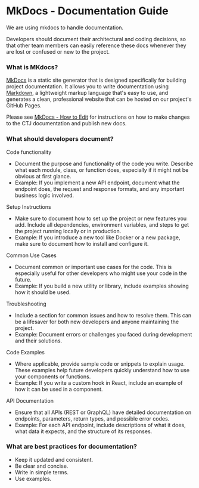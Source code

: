 # MkDocs - Documentation Guide

We are using mkdocs to handle documentation.

Developers should document their architectural and coding decisions, so that other team members can easily reference these docs whenever they are lost or confused or new to the project.

### What is MKdocs?

[MkDocs](https://www.mkdocs.org/) is a static site generator that is designed specifically for building project documentation. It allows you to write documentation using [Markdown](https://www.markdownguide.org/), a lightweight markup language that's easy to use, and generates a clean, professional website that can be hosted on our project's GitHub Pages.

Please see [MkDocs - How to Edit](mkdocs-edit-instructions.md) for instructions on how to make changes to the CTJ documentation and publish new docs.

### What should developers document?

Code functionality

- Document the purpose and functionality of the code you write. Describe what each module, class, or function does, especially if it might not be obvious at first glance.
- Example: If you implement a new API endpoint, document what the endpoint does, the request and response formats, and any important business logic involved.

Setup Instructions

- Make sure to document how to set up the project or new features you add. Include all dependencies, environment variables, and steps to get the project running locally or in production.
- Example: If you introduce a new tool like Docker or a new package, make sure to document how to install and configure it.

Common Use Cases

- Document common or important use cases for the code. This is especially useful for other developers who might use your code in the future.
- Example: If you build a new utility or library, include examples showing how it should be used.

Troubleshooting

- Include a section for common issues and how to resolve them. This can be a lifesaver for both new developers and anyone maintaining the project.
- Example: Document errors or challenges you faced during development and their solutions.

Code Examples

- Where applicable, provide sample code or snippets to explain usage. These examples help future developers quickly understand how to use your components or functions.
- Example: If you write a custom hook in React, include an example of how it can be used in a component.

API Documentation

- Ensure that all APIs (REST or GraphQL) have detailed documentation on endpoints, parameters, return types, and possible error codes.
- Example: For each API endpoint, include descriptions of what it does, what data it expects, and the structure of its responses.

### What are best practices for documentation?

- Keep it updated and consistent.
- Be clear and concise.
- Write in simple terms.
- Use examples.
